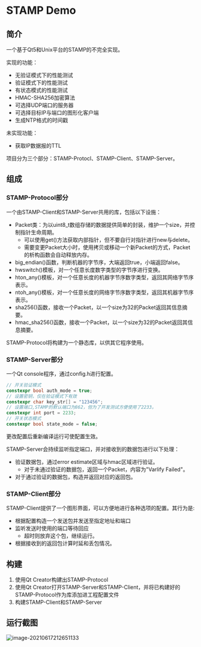 # STAMP Demo

## 简介

一个基于Qt5和Unix平台的STAMP的不完全实现。

实现的功能：

* 无验证模式下的性能测试
* 验证模式下的性能测试
* 有状态模式的性能测试
* HMAC-SHA256加密算法
* 可选择UDP端口的服务器
* 可选择目标IP与端口的图形化客户端
* 生成NTP格式的时间戳

未实现功能：

* 获取IP数据报的TTL

项目分为三个部分：STAMP-Protocl、STAMP-Client、STAMP-Server。

## 组成

### STAMP-Protocol部分

一个由STAMP-Client和STAMP-Server共用的库，包括以下设施：

* Packet类：为以uint8_t数组存储的数据提供简单的封装，维护一个size，并控制指针生命周期。
  * 可以使用get()方法获取内部指针，但不要自行对指针进行new与delete。
  * 需要变更Packet大小时，使用拷贝或移动一个新Packet的方式，Packet的析构函数会自动释放内存。
* big_endian()函数，判断机器的字节序，大端返回true，小端返回false。
* hwswitch()模板，对一个任意长度数字类型的字节序进行变换。
* hton_any()模板，对一个任意长度的机器字节序数字类型，返回其网络字节序表示。
* ntoh_any()模板，对一个任意长度的网络字节序数字类型，返回其机器字节序表示。
* sha256()函数，接收一个Packet，以一个size为32的Packet返回其信息摘要。
* hmac_sha256()函数，接收一个Packet，以一个size为32的Packet返回其信息摘要。

STAMP-Protocol将构建为一个静态库，以供其它程序使用。

### STAMP-Server部分

一个Qt console程序，通过config.h进行配置。

```c++
// 开关验证模式
constexpr bool auth_mode = true;
// 设置密钥，仅在验证模式下有效
constexpr char key_str[] = "123456";
// 设置端口,STAMP的默认端口为862，但为了开发测试方便使用了2233。
constexpr int port = 2233;
// 开关状态模式
constexpr bool state_mode = false;
```

更改配置后重新编译运行可使配置生效。

STAMP-Server会持续监听指定端口，并对接收到的数据包进行以下处理：

* 验证数据包，通过error estimate区域与hmac区域进行验证。
  * 对于未通过验证的数据包，返回一个Packet，内容为"Varlify Failed"。
* 对于通过验证的数据包，构造并返回对应的返回包。

### STAMP-Client部分

STAMP-Client提供了一个图形界面，可以方便地进行各种选项的配置。其行为是:

* 根据配置构造一个发送包并发送至指定地址和端口
* 监听发送时使用的端口等待回应
  * 超时则放弃这个包，继续运行。
* 根据接收到的返回包计算时延和丢包情况。

## 构建

1. 使用Qt Creator构建出STAMP-Protocol
2. 使用Qt Creator打开STAMP-Server和STAMP-Client，并将已构建好的STAMP-Protocol作为库添加进工程配置文件
3. 构建STAMP-Client和STAMP-Server

## 运行截图

![image-20210617212651133](Doc/Images/image-20210617212651133.png)

